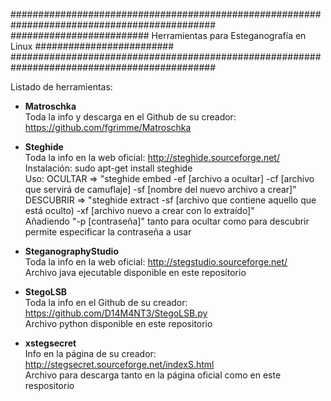 #############################################################################################
######################### Herramientas para Esteganografía en Linux #########################
#############################################################################################

Listado de herramientas:

- **Matroschka**<br>
    Toda la info y descarga en el Github de su creador: https://github.com/fgrimme/Matroschka
    
- **Steghide**<br>
    Toda la info en la web oficial: http://steghide.sourceforge.net/ <br>
    Instalación: sudo apt-get install steghide<br>
    Uso:  OCULTAR => "steghide embed -ef [archivo a ocultar] -cf [archivo que servirá de camuflaje] -sf [nombre del nuevo archivo a crear]"<br>
          DESCUBRIR => "steghide extract -sf [archivo que contiene aquello que está oculto) -xf [archivo nuevo a crear con lo extraído]" <br>
    Añadiendo "-p [contraseña]" tanto para ocultar como para descubrir permite especificar la contraseña a usar

- **SteganographyStudio**<br>
    Toda la info en la web oficial: http://stegstudio.sourceforge.net/<br>
    Archivo java ejecutable disponible en este repositorio

- **StegoLSB**<br>
    Toda la info en el Github de su creador: https://github.com/D14M4NT3/StegoLSB.py<br>
    Archivo python disponible en este repositorio

- **xstegsecret**<br>
    Info en la página de su creador: http://stegsecret.sourceforge.net/indexS.html<br>
    Archivo para descarga tanto en la página oficial como en este respositorio
